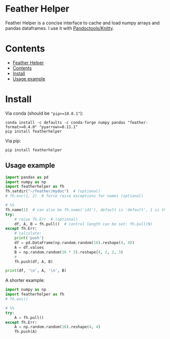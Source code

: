 # Feather Helper

Feather Helper is a concise interface to cache and load numpy arrays and pandas dataframes. I use it with  [Pandoctools/Knitty](https://github.com/kiwi0fruit/pandoctools).


# Contents

* [Feather Helper](#feather-helper)
* [Contents](#contents)
* [Install](#install)
* [Usage example](#usage-example)


# Install

Via conda (should be `"pip>=10.0.1"`):

```
conda install -c defaults -c conda-forge numpy pandas "feather-format>=0.4.0" "pyarrow>=0.11.1"
pip install featherhelper
```

Via pip:

```
pip install featherhelper
```


## Usage example

```py
import pandas as pd
import numpy as np
import featherhelper as fh
fh.setdir("~/feather/mydoc")  # (optional)
# fh.exc(1, 2)  # force raise exceptions for names (optional)

# %%
fh.name(1)  # can also be fh.name('id1'), default is 'default', 1 is the same as '1'
try:
    # raise fh.Err  # (optional)
    df, A, B = fh.pull()  # control length can be set: fh.pull(N)
except fh.Err:
    # calculate:
    print('push')  
    df = pd.DataFrame(np.random.random(16).reshape(4, 4))
    A = df.values
    B = np.random.random(16 * 3).reshape(4, 2, 2, 3)
    #
    fh.push(df, A, B)

print(df, '\n', A, '\n', B)
```

A shorter example:
```py
import numpy as np
import featherhelper as fh
# fh.exc()

# %%
try:
    A = fh.pull()
except fh.Err:
    A = np.random.random(16).reshape(4, 4)
    fh.push(A)
```
